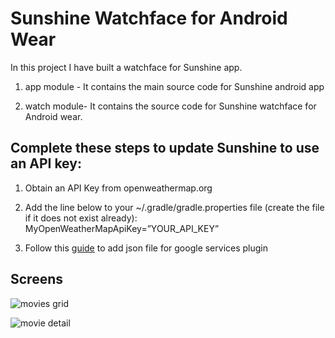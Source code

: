 Sunshine Watchface for Android Wear
======================================

In this project I have built a watchface for Sunshine app.

1) app module - It contains the main source code for Sunshine android app

2) watch module- It contains the source code for Sunshine watchface for Android wear.





Complete these steps to update Sunshine to use an API key:
--------------------------------------------------------------
1) Obtain an API Key from openweathermap.org

2) Add the line below to your ~/.gradle/gradle.properties file (create the file if it does not exist already): MyOpenWeatherMapApiKey=”YOUR_API_KEY”

3) Follow this [guide](https://developers.google.com/android/guides/google-services-plugin) to add json file for google services plugin



## Screens

![movies grid](../master/screenshot/watchface_circle.png)


![movie detail](../master/screenshot/watchface_square.png)


